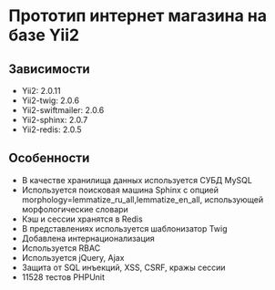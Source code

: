 Прототип интернет магазина на базе Yii2
=======================================

Зависимости
-----------

* Yii2: 2.0.11
* Yii2-twig: 2.0.6
* Yii2-swiftmailer: 2.0.6
* Yii2-sphinx: 2.0.7
* Yii2-redis: 2.0.5

Особенности
-----------

* В качестве хранилища данных используется СУБД MySQL
* Используется поисковая машина Sphinx с опцией morphology=lemmatize_ru_all,lemmatize_en_all, использующей морфологические словари
* Кэш и сессии хранятся в Redis
* В представлениях используется шаблонизатор Twig
* Добавлена интернационализация
* Используется RBAC
* Используется jQuery, Ajax
* Защита от SQL инъекций, XSS, CSRF, кражы сессии
* 11528 тестов PHPUnit